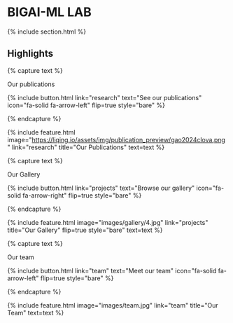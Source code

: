 ---
---

# BIGAI-ML LAB



{% include section.html %}

## Highlights

{% capture text %}

Our publications

{%
  include button.html
  link="research"
  text="See our publications"
  icon="fa-solid fa-arrow-left"
  flip=true
  style="bare"
%}

{% endcapture %}

{%
  include feature.html
  image="https://liqing.io/assets/img/publication_preview/gao2024clova.png"
  link="research"
  title="Our Publications"
  text=text
%}

{% capture text %}

Our Gallery

{%
  include button.html
  link="projects"
  text="Browse our gallery"
  icon="fa-solid fa-arrow-right"
  flip=true
  style="bare"
%}

{% endcapture %}

{%
  include feature.html
  image="images/gallery/4.jpg"
  link="projects"
  title="Our Gallery"
  flip=true
  style="bare"
  text=text
%}

{% capture text %}

Our team

{%
  include button.html
  link="team"
  text="Meet our team"
  icon="fa-solid fa-arrow-left"
  flip=true
  style="bare"
%}

{% endcapture %}

{%
  include feature.html
  image="images/team.jpg"
  link="team"
  title="Our Team"
  text=text
%}
